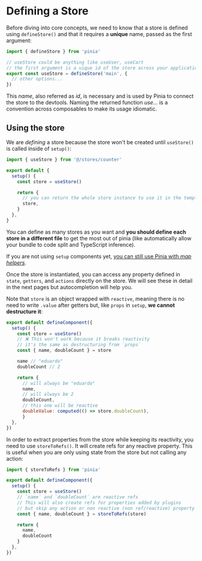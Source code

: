 # Defining a Store

Before diving into core concepts, we need to know that a store is defined using `defineStore()` and that it requires a **unique** name, passed as the first argument:

```js
import { defineStore } from 'pinia'

// useStore could be anything like useUser, useCart
// the first argument is a uique id of the store across your application
export const useStore = defineStore('main', {
  // other options...
})
```

This _name_, also referred as _id_, is necessary and is used by Pinia to connect the store to the devtools. Naming the returned function _use..._ is a convention across composables to make its usage idiomatic.

## Using the store

We are _defining_ a store because the store won't be created until `useStore()` is called inside of `setup()`:

```js
import { useStore } from '@/stores/counter'

export default {
  setup() {
    const store = useStore()

    return {
      // you can return the whole store instance to use it in the template
      store,
    }
  },
}
```

You can define as many stores as you want and **you should define each store in a different file** to get the most out of pinia (like automatically allow your bundle to code split and TypeScript inference).

If you are not using `setup` components yet, [you can still use Pinia with _map helpers_](../cookbook/options-api.md).

Once the store is instantiated, you can access any property defined in `state`, `getters`, and `actions` directly on the store. We will see these in detail in the next pages but autocompletion will help you.

Note that `store` is an object wrapped with `reactive`, meaning there is no need to write `.value` after getters but, like `props` in `setup`, **we cannot destructure it**:

```js
export default defineComponent({
  setup() {
    const store = useStore()
    // ❌ This won't work because it breaks reactivity
    // it's the same as destructuring from `props`
    const { name, doubleCount } = store

    name // "eduardo"
    doubleCount // 2

    return {
      // will always be "eduardo"
      name,
      // will always be 2
      doubleCount,
      // this one will be reactive
      doubleValue: computed(() => store.doubleCount),
      }
  },
})
```

In order to extract properties from the store while keeping its reactivity, you need to use `storeToRefs()`. It will create refs for any reactive property. This is useful when you are only using state from the store but not calling any action:
```js
import { storeToRefs } from 'pinia'

export default defineComponent({
  setup() {
    const store = useStore()
    // `name` and `doubleCount` are reactive refs
    // This will also create refs for properties added by plugins
    // but skip any action or non reactive (non ref/reactive) property
    const { name, doubleCount } = storeToRefs(store)

    return {
      name,
      doubleCount
    }
  },
})
```
